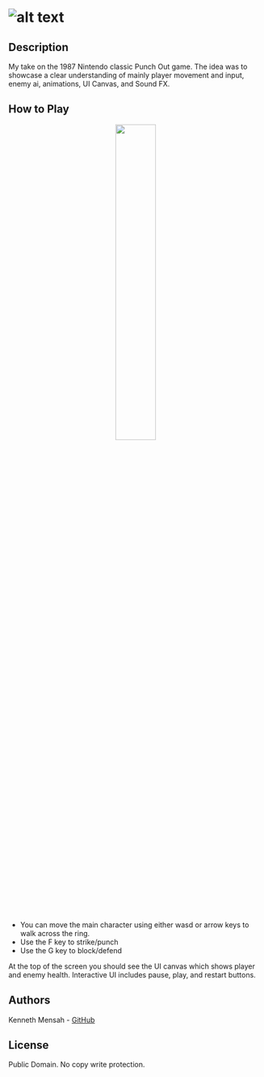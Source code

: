 # ![alt text](https://www.mobygames.com/images/covers/l/207204-mike-tyson-s-punch-out-nes-front-cover.png)

## Description
My take on the 1987 Nintendo classic Punch Out game. The idea was to showcase a clear understanding of mainly player movement and input, enemy ai, animations, UI Canvas, and Sound FX.



## How to Play

<p align="center">
<img src="https://media4.giphy.com/media/3o7aCTfyhYawdOXcFW/giphy.gif?cid=ecf05e472x8w9x44j1cp82mc9i57gg31kip7xrx6aygmv35k&rid=giphy.gif" width="40%"></p>

- You can move the  main character using either wasd or arrow keys to walk across the ring.
- Use the F key to strike/punch
- Use the G key to block/defend

At the top of the screen you should see the UI canvas which shows player and enemy health. Interactive UI includes pause, play, and restart buttons.

## Authors
 Kenneth Mensah - [GitHub](https://github.com/Ken-Mens)
 
## License
Public Domain. No copy write protection.
